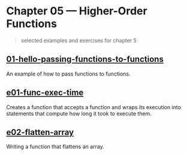 # Chapter 05 &mdash; Higher-Order Functions
> selected examples and exercises for chapter 5

## [01-hello-passing-functions-to-functions](./01-hello-passing-functions-to-functions/)
An example of how to pass functions to functions.

## [e01-func-exec-time](./e01-func-exec-time/)
Creates a function that accepts a function and wraps its execution into statements that compute how long it took to execute them.

## [e02-flatten-array](./e02-flatten-array/)
Writing a function that flattens an array.